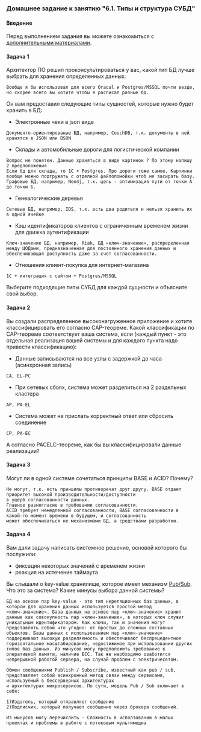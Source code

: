 ### Домашнее задание к занятию "6.1. Типы и структура СУБД"

#### Введение

Перед выполнением задания вы можете ознакомиться с 
[дополнительными материалами](https://github.com/netology-code/virt-homeworks/tree/master/additional/README.md).

#### Задача 1

Архитектор ПО решил проконсультироваться у вас, какой тип БД лучше выбрать для хранения определенных данных.

```
Вообще я бы использовал для всего Oracal и Postgres/MSSQL почти везде, но скорее всего вы хотите чтобы я расписал разные бд. 
```

Он вам предоставил следующие типы сущностей, которые нужно будет хранить в БД:

- Электронные чеки в json виде
```
Документо-ориентированые БД, например, CouchDB, т.к. документы в ней хранятся в JSON или BSON
```
- Склады и автомобильные дороги для логистической компании
```
Вопрос не понятен. Данные храняться в виде картинок ? По этому напишу 2 предположения
Если бд для склада, то 1С + Postgres. Про дороги тоже самое. Картинки вообще можно подгружать с отделной файлопомойки чтоб не засирать базу.
Графовые БД, например, Neo4j, т.к. цель - оптимизация пути от точки А до точки Б.
```
- Генеалогические деревья
```
Сетевые БД, например, IDS, т.к. есть два родителя и нельзя хранить их в одной ячейке
```
- Кэш идентификаторов клиентов с ограниченным временем жизни для движка аутентификации
```
Ключ-значение БД, например, Riak, БД «ключ-значение», распределенная между ЦОДами, предназначенная для постоянного хранения данных и обеспечивающая доступность даже за счет согласованности.
```
- Отношения клиент-покупка для интернет-магазина
```
1С + интеграция с сайтом + Postgres/MSSQL
```

Выберите подходящие типы СУБД для каждой сущности и объясните свой выбор.

#### Задача 2

Вы создали распределенное высоконагруженное приложение и хотите классифицировать его согласно 
CAP-теореме. Какой классификации по CAP-теореме соответствует ваша система, если 
(каждый пункт - это отдельная реализация вашей системы и для каждого пункта надо привести классификацию):

- Данные записываются на все узлы с задержкой до часа (асинхронная запись)
```
CA, EL-PC
```
- При сетевых сбоях, система может разделиться на 2 раздельных кластера
```
AP, PA-EL
```
- Система может не прислать корректный ответ или сбросить соединение
```
CP, PA-EC
```

А согласно PACELC-теореме, как бы вы классифицировали данные реализации?

#### Задача 3

Могут ли в одной системе сочетаться принципы BASE и ACID? Почему?
```
Не могут, т.к. есть принципы противоречат друг другу. BASE отдает приоритет высокой производительности/доступности
в ущерб согласованности данных.
Главное разногласие в требовании согласованности.
ACID требует немедленной согласованности, BASE согласованности в какой-то момент времени в будущем, и согласованность
может обеспечиваться не механизмами БД, а средствами разработки.
```

#### Задача 4

Вам дали задачу написать системное решение, основой которого бы послужили:

- фиксация некоторых значений с временем жизни
- реакция на истечение таймаута

Вы слышали о key-value хранилище, которое имеет механизм [Pub/Sub](https://habr.com/ru/post/278237/). 
Что это за система? Какие минусы выбора данной системы?
```
БД на основе пар key-value - это тип нереляционных баз данных, в котором для хранения данных используется простой метод «ключ‑значение». База данных на основе пар «ключ‑значение» хранит данные как совокупность пар «ключ‑значение», в которых ключ служит уникальным идентификатором. Как ключи, так и значения могут представлять собой что угодно: от простых до сложных составных объектов. Базы данных с использованием пар «ключ‑значение» поддерживают высокую разделяемость и обеспечивают беспрецедентное горизонтальное масштабирование, недостижимое при использовании других типов баз данных. Из минусов могу предположить требование к оперативной памяти, наличие ECC. Так же необходимо озаботится непрерывной работой сервера, на случай проблем с электричесвтом. 

Обмен сообщениями Publish / Subscribe, известный как pub / sub, представляет собой асинхронный метод связи между сервисами,
используемый в бессерверных архитектурах
и архитектурах микросервисов. По сути, модель Pub / Sub включает в себя:

1)Издатель, который отправляет сообщение
2)Подписчик, который получает сообщение через брокера сообщений.

Из минусов могу перечислить - Сложность в исползовании в малых проектах и проблемы в работе с потоковым мультимедиа




```
